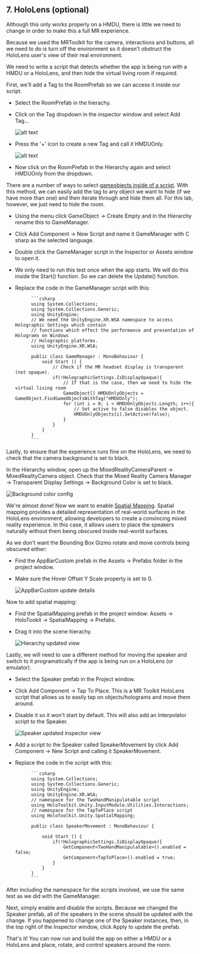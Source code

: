 ## 7. HoloLens (optional)

Although this only works properly on a HMDU, there is little we need to change in order to make this a full MR experience. 

Because we used the MRToolkit for the camera, interactions and buttons, all we need to do is turn off the environment so it doesn't obstruct the HoloLens user's view of their real environment. 

We need to write a script that detects whether the app is being run with a HMDU or a HoloLens, and then hide the virtual living room if required.

First, we'll add a Tag to the RoomPrefab so we can access it inside our script. 

- Select the RoomPrefab in the hierachy.
- Click on the Tag dropdown in the inspector window and select Add Tag...

	![alt text](../media/16.png)

- Press the '+' icon to create a new Tag and call it HMDUOnly.

	![alt text](../media/17.png)

- Now click on the RoomPrefab in the Hierarchy again and select HMDUOnly from the dropdown.

There are a number of ways to select [gameobjects inside of a script](https://docs.unity3d.com/Manual/ControllingGameObjectsComponents.html). With this method, we can easily add the tag to any object we want to hide (if we have more than one) and then iterate through and hide them all. For this lab, however, we just need to hide the room.

- Using the menu click GameObject -> Create Empty and in the Hierarchy rename this to GameManager.
- Click Add Component -> New Script and name it GameManager with C sharp as the selected language.
- Double click the GameManager script in the Inspector or Assets window to open it.
- We only need to run this test once when the app starts. We will do this inside the Start() function. So we can delete the Update() function.
- Replace the code in the GameManager script with this:

			```csharp
			using System.Collections;
			using System.Collections.Generic;
			using UnityEngine;
			// We need the UnityEngine.XR.WSA namespace to access Holographic Settings which contain 
			// functions which effect the performance and presentation of Holograms on Windows 
			// Holographic platforms.
			using UnityEngine.XR.WSA;
	
			public class GameManager : MonoBehaviour {
		    	void Start () {
		       		// Check if the MR headset display is transparent (not opaque).
		        	if(!HolographicSettings.IsDisplayOpaque){ 
		            	// If that is the case, then we need to hide the virtual living room
		            	GameObject[] HMDUOnlyObjects = GameObject.FindGameObjectsWithTag("HMDUOnly");
		            	for (int i = 0; i < HMDUOnlyObjects.Length; i++){
		               		// Set active to false disables the object.
		                	HMDUOnlyObjects[i].SetActive(false); 
		            	}
		        	}
		    	}
			}
			```

Lastly, to ensure that the experience runs fine on the HoloLens, we need to check that the camera background is set to black. 

In the Hierarchy window, open up the MixedRealityCameraParent -> MixedRealityCamera object. Check that the Mixed Reality Camera Manager -> Transparent Display Settings -> Background Color is set to black.

![Background color config](../media/18.png)

We're almost done! Now we want to enable [Spatial Mapping](https://docs.microsoft.com/en-us/windows/mixed-reality/spatial-mapping). Spatial mapping provides a detailed representation of real-world surfaces in the HoloLens environment, allowing developers to create a convincing mixed reality experience. In this case, it allows users to place the speakers naturally without them being obscured inside real-world surfaces.

As we don't want the Bounding Box Gizmo rotate and move controls being obscured either:

- Find the AppBarCustom prefab in the Assets -> Prefabs folder in the project window.
- Make sure the Hover Offset Y Scale property is set to 0.

	![AppBarCustom update details](../media/19.png)

Now to add spatial mapping:

- Find the SpatialMapping prefab in the project window: Assets -> HoloTookit -> SpatialMapping -> Prefabs.
- Drag it into the scene hierachy.

	![Hierarchy updated view](../media/20.png)

Lastly, we will need to use a different method for moving the speaker and switch to it programatically if the app is being run on a HoloLens (or emulator). 

- Select the Speaker prefab in the Project window.
- Click Add Component -> Tap To Place. This is a MR Toolkit HoloLens script that allows us to easily tap on objects/holograms and move them around.
- Disable it so it won't start by default. This will also add an Interpolator script to the Speaker.

	![Speaker updated inspector view](../media/21.png)

- Add a script to the Speaker called SpeakerMovement by click Add Component -> New Script and calling it SpeakerMovement.

- Replace the code in the script with this:
	
			```csharp
			using System.Collections;
			using System.Collections.Generic;
			using UnityEngine;
			using UnityEngine.XR.WSA;
			// namespace for the TwoHandManipulatable script
			using HoloToolkit.Unity.InputModule.Utilities.Interactions;
			// namespace for the TapToPlace script
			using HoloToolkit.Unity.SpatialMapping;
			
			public class SpeakerMovement : MonoBehaviour {
			
				void Start () {
					if(!HolographicSettings.IsDisplayOpaque){ 
						GetComponent<TwoHandManipulatable>().enabled = false;
						GetComponent<TapToPlace>().enabled = true;
					}
				}
			}
			```

After including the namespace for the scripts involved, we use the same test as we did with the GameManager. 

Next, simply enable and disable the scripts. Because we changed the Speaker prefab, all of the speakers in the scene should be updated with the change. If you happened to change one of the Speaker instances, then, in the top right of the Inspector window, click Apply to update the prefab.

That's it! You can now run and build the app on either a HMDU or a HoloLens and place, rotate, and control speakers around the room.